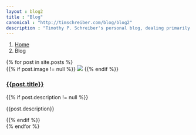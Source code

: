 ```yaml
---
layout : blog2
title : "Blog"
canonical : "http://timschreiber.com/blog/blog2"
description : "Timothy P. Schreiber's personal blog, dealing primarily with software development, but also dabbling in songwriting, food, and gardening from time to time."
---
```


<ol class="breadcrumb">
	<li><a href="/">Home</a></li>
	<li>Blog</li>
</ol>



<div id="pinstrap-container">
	{% for post in site.posts %}
		<div class="pinstrap-item">
			<div class="panel panel-default">
				<div class="panel-body">
					{{% if post.image != null %}}
						<img src="{{post.image}}" class="image-rounded" />
					{{% endif %}}
					<h3><a href="{{post.url}}">{{post.title}}</a></h3>
					{{% if post.description != null %}}
						<p>{{post.description}}</p>
					{{% endif %}}
				</div>
			</div>
		</div>
	{% endfor %}
</div>

